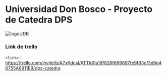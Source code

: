 # Universidad Don Bosco - Proyecto de Catedra DPS 

![logoUDB](https://github.com/MarvinArtiga/catedraDPS/assets/124852157/8b996b05-5723-45ef-9f92-9c7cdd8157ef)

### Link de trello 
`<link>` : <https://trello.com/invite/b/A7xKdusI/ATTId0a19f826f689897fe9f83cf3d6e46755A6911E9/dps-catedra>







